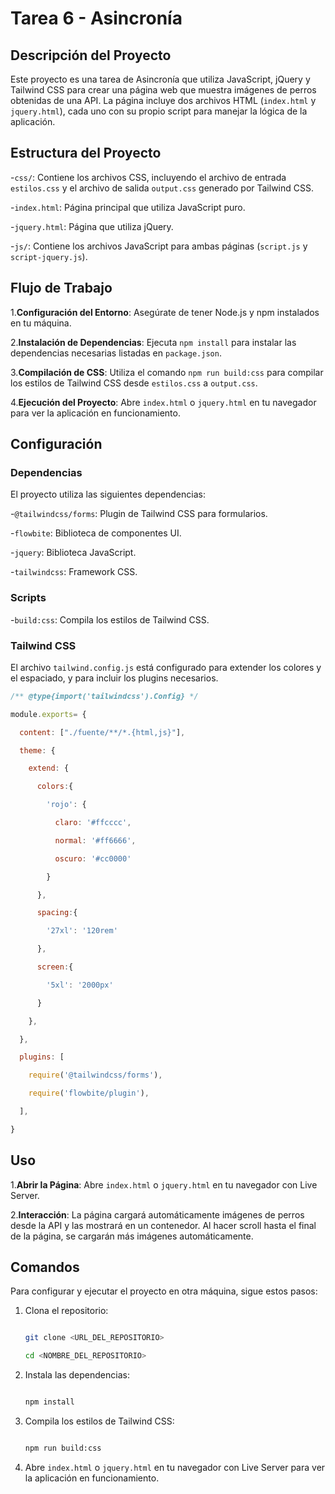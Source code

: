 # Tarea 6 - Asincronía

## Descripción del Proyecto

Este proyecto es una tarea de Asincronía que utiliza JavaScript, jQuery y Tailwind CSS para crear una página web que muestra imágenes de perros obtenidas de una API. La página incluye dos archivos HTML (`index.html` y `jquery.html`), cada uno con su propio script para manejar la lógica de la aplicación.

## Estructura del Proyecto

-`css/`: Contiene los archivos CSS, incluyendo el archivo de entrada `estilos.css` y el archivo de salida `output.css` generado por Tailwind CSS.

-`index.html`: Página principal que utiliza JavaScript puro.

-`jquery.html`: Página que utiliza jQuery.

-`js/`: Contiene los archivos JavaScript para ambas páginas (`script.js` y `script-jquery.js`).

## Flujo de Trabajo

1.**Configuración del Entorno**: Asegúrate de tener Node.js y npm instalados en tu máquina.

2.**Instalación de Dependencias**: Ejecuta `npm install` para instalar las dependencias necesarias listadas en `package.json`.

3.**Compilación de CSS**: Utiliza el comando `npm run build:css` para compilar los estilos de Tailwind CSS desde `estilos.css` a `output.css`.

4.**Ejecución del Proyecto**: Abre `index.html` o `jquery.html` en tu navegador para ver la aplicación en funcionamiento.

## Configuración

### Dependencias

El proyecto utiliza las siguientes dependencias:

-`@tailwindcss/forms`: Plugin de Tailwind CSS para formularios.

-`flowbite`: Biblioteca de componentes UI.

-`jquery`: Biblioteca JavaScript.

-`tailwindcss`: Framework CSS.

### Scripts

-`build:css`: Compila los estilos de Tailwind CSS.

### Tailwind CSS

El archivo `tailwind.config.js` está configurado para extender los colores y el espaciado, y para incluir los plugins necesarios.

```js
/** @type{import('tailwindcss').Config} */

module.exports= {

  content: ["./fuente/**/*.{html,js}"],

  theme: {

    extend: {

      colors:{

        'rojo': {

          claro: '#ffcccc',

          normal: '#ff6666',

          oscuro: '#cc0000'

        }

      },

      spacing:{

        '27xl': '120rem'

      },

      screen:{

        '5xl': '2000px'

      }

    },

  },

  plugins: [

    require('@tailwindcss/forms'),

    require('flowbite/plugin'),

  ],

}

```

## Uso

1.**Abrir la Página**: Abre `index.html` o `jquery.html` en tu navegador con Live Server.

2.**Interacción**: La página cargará automáticamente imágenes de perros desde la API y las mostrará en un contenedor. Al hacer scroll hasta el final de la página, se cargarán más imágenes automáticamente.

## Comandos

Para configurar y ejecutar el proyecto en otra máquina, sigue estos pasos:

1. Clona el repositorio:

   ```sh

   git clone <URL_DEL_REPOSITORIO>

   cd <NOMBRE_DEL_REPOSITORIO>

   ```
2. Instala las dependencias:

   ```sh

   npm install

   ```
3. Compila los estilos de Tailwind CSS:

   ```sh

   npm run build:css

   ```
4. Abre `index.html` o `jquery.html` en tu navegador con Live Server para ver la aplicación en funcionamiento.
